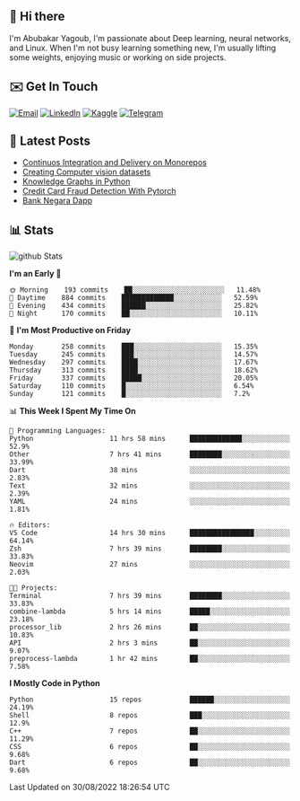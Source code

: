 ## 👋 Hi there

I'm Abubakar Yagoub, I'm passionate about Deep learning, neural networks, and
Linux. When I'm not busy learning something new, I'm usually lifting some
weights, enjoying music or working on side projects.

## ✉️ Get In Touch

[![Email](https://img.shields.io/badge/Email-f1f1f1?style=for-the-badge&logo=gmail&logoColor=0f111a)](mailto:git@blacksuan19.dev)
[![LinkedIn](https://img.shields.io/badge/LinkedIn-0077B5?style=for-the-badge&logo=linkedin&logoColor=white)](https://www.linkedin.com/in/blacksuan19/)
[![Kaggle](https://img.shields.io/badge/Kaggle-5acfff?style=for-the-badge&logo=kaggle&logoColor=white)](http://kaggle.com/abubakaryagob/)
[![Telegram](https://img.shields.io/badge/Telegram-2CA5E0?style=for-the-badge&logo=telegram&logoColor=white)](https://t.me/blacksuan19)

## 📩 Latest Posts

<!-- BLOG-POST-LIST:START -->
- [Continuos Integration and Delivery on Monorepos](http://blacksuan19.dev/blog/github-actions-monorepos/)
- [Creating Computer vision datasets](http://blacksuan19.dev/blog/creating-datasets/)
- [Knowledge Graphs in Python](http://blacksuan19.dev/projects/Knowledge_Graphs/)
- [Credit Card Fraud Detection With Pytorch](http://blacksuan19.dev/projects/credit-card-fraud-detection-with-pytorch/)
- [Bank Negara Dapp](http://blacksuan19.dev/projects/bank-negara/)
<!-- BLOG-POST-LIST:END -->

## 📊 Stats

![github Stats](https://github-readme-stats.vercel.app/api?username=blacksuan19&theme=github_dark&show_icons=true&count_private=true&custom_title=Github%20Stats&hide_border=true)

<!--START_SECTION:waka-->
**I'm an Early 🐤** 

```text
🌞 Morning    193 commits    ██░░░░░░░░░░░░░░░░░░░░░░░   11.48% 
🌆 Daytime    884 commits    █████████████░░░░░░░░░░░░   52.59% 
🌃 Evening    434 commits    ██████░░░░░░░░░░░░░░░░░░░   25.82% 
🌙 Night      170 commits    ██░░░░░░░░░░░░░░░░░░░░░░░   10.11%

```
📅 **I'm Most Productive on Friday** 

```text
Monday       258 commits    ███░░░░░░░░░░░░░░░░░░░░░░   15.35% 
Tuesday      245 commits    ███░░░░░░░░░░░░░░░░░░░░░░   14.57% 
Wednesday    297 commits    ████░░░░░░░░░░░░░░░░░░░░░   17.67% 
Thursday     313 commits    ████░░░░░░░░░░░░░░░░░░░░░   18.62% 
Friday       337 commits    █████░░░░░░░░░░░░░░░░░░░░   20.05% 
Saturday     110 commits    █░░░░░░░░░░░░░░░░░░░░░░░░   6.54% 
Sunday       121 commits    █░░░░░░░░░░░░░░░░░░░░░░░░   7.2%

```


📊 **This Week I Spent My Time On** 

```text
💬 Programming Languages: 
Python                   11 hrs 58 mins      █████████████░░░░░░░░░░░░   52.9% 
Other                    7 hrs 41 mins       ████████░░░░░░░░░░░░░░░░░   33.99% 
Dart                     38 mins             ░░░░░░░░░░░░░░░░░░░░░░░░░   2.83% 
Text                     32 mins             ░░░░░░░░░░░░░░░░░░░░░░░░░   2.39% 
YAML                     24 mins             ░░░░░░░░░░░░░░░░░░░░░░░░░   1.81%

🔥 Editors: 
VS Code                  14 hrs 30 mins      ████████████████░░░░░░░░░   64.14% 
Zsh                      7 hrs 39 mins       ████████░░░░░░░░░░░░░░░░░   33.83% 
Neovim                   27 mins             ░░░░░░░░░░░░░░░░░░░░░░░░░   2.03%

🐱‍💻 Projects: 
Terminal                 7 hrs 39 mins       ████████░░░░░░░░░░░░░░░░░   33.83% 
combine-lambda           5 hrs 14 mins       █████░░░░░░░░░░░░░░░░░░░░   23.18% 
processor_lib            2 hrs 26 mins       ██░░░░░░░░░░░░░░░░░░░░░░░   10.83% 
API                      2 hrs 3 mins        ██░░░░░░░░░░░░░░░░░░░░░░░   9.07% 
preprocess-lambda        1 hr 42 mins        ██░░░░░░░░░░░░░░░░░░░░░░░   7.58%

```

**I Mostly Code in Python** 

```text
Python                   15 repos            ██████░░░░░░░░░░░░░░░░░░░   24.19% 
Shell                    8 repos             ███░░░░░░░░░░░░░░░░░░░░░░   12.9% 
C++                      7 repos             ██░░░░░░░░░░░░░░░░░░░░░░░   11.29% 
CSS                      6 repos             ██░░░░░░░░░░░░░░░░░░░░░░░   9.68% 
Dart                     6 repos             ██░░░░░░░░░░░░░░░░░░░░░░░   9.68%

```



 Last Updated on 30/08/2022 18:26:54 UTC
<!--END_SECTION:waka-->
